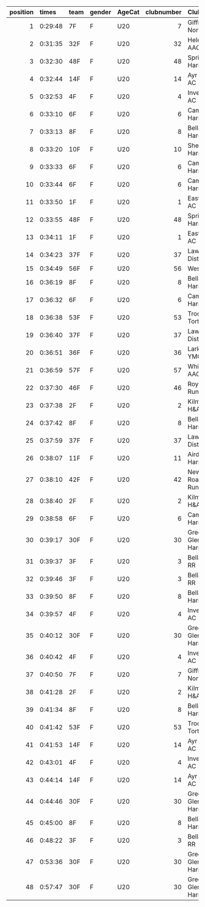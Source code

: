 |   position | times   | team   | gender   | AgeCat   |   clubnumber | Club name                  | Website                                    |   finishPosition |
|-----------:|:--------|:-------|:---------|:---------|-------------:|:---------------------------|:-------------------------------------------|-----------------:|
|          1 | 0:29:48 | 7F     | F        | U20      |            7 | Giffnock North AC          | https://www.giffnocknorth.co.uk/           |               22 |
|          2 | 0:31:35 | 32F    | F        | U20      |           32 | Helensburgh AAC            | nan                                        |               36 |
|          3 | 0:32:30 | 48F    | F        | U20      |           48 | Springburn Harriers        | https://www.springburnharriers.co.uk/      |               40 |
|          4 | 0:32:44 | 14F    | F        | U20      |           14 | Ayr Seaforth AC            | https://www.ayrseaforth.co.uk/             |               43 |
|          5 | 0:32:53 | 4F     | F        | U20      |            4 | Inverclyde AC              | https://www.inverclydeac.org/              |               46 |
|          6 | 0:33:10 | 6F     | F        | U20      |            6 | Cambuslang Harriers        | https://cambuslangharriers.org/            |               51 |
|          7 | 0:33:13 | 8F     | F        | U20      |            8 | Bellahouston Harriers      | http://www.bellahoustonharriers.co.uk/     |               52 |
|          8 | 0:33:20 | 10F    | F        | U20      |           10 | Shettleston Harriers       | http://shettlestonharriers.org.uk/         |               54 |
|          9 | 0:33:33 | 6F     | F        | U20      |            6 | Cambuslang Harriers        | https://cambuslangharriers.org/            |               55 |
|         10 | 0:33:44 | 6F     | F        | U20      |            6 | Cambuslang Harriers        | https://cambuslangharriers.org/            |               62 |
|         11 | 0:33:50 | 1F     | F        | U20      |            1 | East Kilbride AC           | http://www.ekac.org.uk/                    |               63 |
|         12 | 0:33:55 | 48F    | F        | U20      |           48 | Springburn Harriers        | https://www.springburnharriers.co.uk/      |               64 |
|         13 | 0:34:11 | 1F     | F        | U20      |            1 | East Kilbride AC           | http://www.ekac.org.uk/                    |               66 |
|         14 | 0:34:23 | 37F    | F        | U20      |           37 | Law & District AAC         | http://www.lawaac.co.uk/                   |               69 |
|         15 | 0:34:49 | 56F    | F        | U20      |           56 | West End RR                | https://www.westendroadrunners.co.uk/      |               73 |
|         16 | 0:36:19 | 8F     | F        | U20      |            8 | Bellahouston Harriers      | http://www.bellahoustonharriers.co.uk/     |               86 |
|         17 | 0:36:32 | 6F     | F        | U20      |            6 | Cambuslang Harriers        | https://cambuslangharriers.org/            |               89 |
|         18 | 0:36:38 | 53F    | F        | U20      |           53 | Troon Tortoises            | http://troontortoises.co.uk                |               90 |
|         19 | 0:36:40 | 37F    | F        | U20      |           37 | Law & District AAC         | http://www.lawaac.co.uk/                   |               91 |
|         20 | 0:36:51 | 36F    | F        | U20      |           36 | Larkhall YMCA              | https://www.larkhallymcaharriers.org       |               95 |
|         21 | 0:36:59 | 57F    | F        | U20      |           57 | Whitemoss AAC              | https://whitemossaac.co.uk/                |               97 |
|         22 | 0:37:30 | 46F    | F        | U20      |           46 | Royal Mail Run GMC         | https://www.facebook.com/royalmailrungmc/  |              103 |
|         23 | 0:37:38 | 2F     | F        | U20      |            2 | Kilmarnock H&AC            | http://www.kilmarnockharriers.com/         |              105 |
|         24 | 0:37:42 | 8F     | F        | U20      |            8 | Bellahouston Harriers      | http://www.bellahoustonharriers.co.uk/     |              106 |
|         25 | 0:37:59 | 37F    | F        | U20      |           37 | Law & District AAC         | http://www.lawaac.co.uk/                   |              110 |
|         26 | 0:38:07 | 11F    | F        | U20      |           11 | Airdrie Harriers           | http://airdrieharriers.org/                |              112 |
|         27 | 0:38:10 | 42F    | F        | U20      |           42 | Newton Road Runners        | https://www.newton-roadrunners.com/        |              113 |
|         28 | 0:38:40 | 2F     | F        | U20      |            2 | Kilmarnock H&AC            | http://www.kilmarnockharriers.com/         |              116 |
|         29 | 0:38:58 | 6F     | F        | U20      |            6 | Cambuslang Harriers        | https://cambuslangharriers.org/            |              119 |
|         30 | 0:39:17 | 30F    | F        | U20      |           30 | Greenock Glenpark Harriers | https://greenockglenparkharriers.com/      |              122 |
|         31 | 0:39:37 | 3F     | F        | U20      |            3 | Bellahouston RR            | https://www.bellahoustonroadrunners.co.uk/ |              124 |
|         32 | 0:39:46 | 3F     | F        | U20      |            3 | Bellahouston RR            | https://www.bellahoustonroadrunners.co.uk/ |              127 |
|         33 | 0:39:50 | 8F     | F        | U20      |            8 | Bellahouston Harriers      | http://www.bellahoustonharriers.co.uk/     |              128 |
|         34 | 0:39:57 | 4F     | F        | U20      |            4 | Inverclyde AC              | https://www.inverclydeac.org/              |              129 |
|         35 | 0:40:12 | 30F    | F        | U20      |           30 | Greenock Glenpark Harriers | https://greenockglenparkharriers.com/      |              130 |
|         36 | 0:40:42 | 4F     | F        | U20      |            4 | Inverclyde AC              | https://www.inverclydeac.org/              |              132 |
|         37 | 0:40:50 | 7F     | F        | U20      |            7 | Giffnock North AC          | https://www.giffnocknorth.co.uk/           |              133 |
|         38 | 0:41:28 | 2F     | F        | U20      |            2 | Kilmarnock H&AC            | http://www.kilmarnockharriers.com/         |              139 |
|         39 | 0:41:34 | 8F     | F        | U20      |            8 | Bellahouston Harriers      | http://www.bellahoustonharriers.co.uk/     |              140 |
|         40 | 0:41:42 | 53F    | F        | U20      |           53 | Troon Tortoises            | http://troontortoises.co.uk                |              141 |
|         41 | 0:41:53 | 14F    | F        | U20      |           14 | Ayr Seaforth AC            | https://www.ayrseaforth.co.uk/             |              142 |
|         42 | 0:43:01 | 4F     | F        | U20      |            4 | Inverclyde AC              | https://www.inverclydeac.org/              |              144 |
|         43 | 0:44:14 | 14F    | F        | U20      |           14 | Ayr Seaforth AC            | https://www.ayrseaforth.co.uk/             |              147 |
|         44 | 0:44:46 | 30F    | F        | U20      |           30 | Greenock Glenpark Harriers | https://greenockglenparkharriers.com/      |              149 |
|         45 | 0:45:00 | 8F     | F        | U20      |            8 | Bellahouston Harriers      | http://www.bellahoustonharriers.co.uk/     |              150 |
|         46 | 0:48:22 | 3F     | F        | U20      |            3 | Bellahouston RR            | https://www.bellahoustonroadrunners.co.uk/ |              151 |
|         47 | 0:53:36 | 30F    | F        | U20      |           30 | Greenock Glenpark Harriers | https://greenockglenparkharriers.com/      |              152 |
|         48 | 0:57:47 | 30F    | F        | U20      |           30 | Greenock Glenpark Harriers | https://greenockglenparkharriers.com/      |              153 |